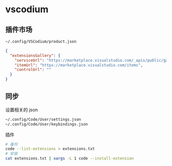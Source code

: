 # vscodium

## 插件市场

```sh
~/.config/VSCodium/product.json
```

```json
{
  "extensionsGallery": {
    "serviceUrl": "https://marketplace.visualstudio.com/_apis/public/gallery",
    "itemUrl": "https://marketplace.visualstudio.com/items",
    "controlUrl": ""
  }
}
```

## 同步

设置相关的 json

```sh
~/.config/Code/User/settings.json
~/.config/Code/User/keybindings.json
```

插件

```sh
# 备份
code --list-extensions > extensions.txt
# 安装
cat extensions.txt | xargs -L 1 code --install-extension
```
